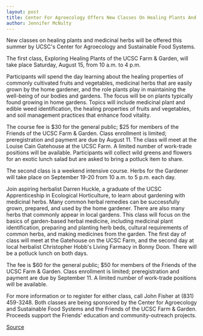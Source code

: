 ```yaml
---
layout: post
title: Center For Agroecology Offers New Classes On Healing Plants And Medicinal Herbs
author: Jennifer McNulty
---
```


New classes on healing plants and medicinal herbs will be offered this summer by UCSC's Center for Agroecology and Sustainable Food Systems.

The first class, Exploring Healing Plants of the UCSC Farm & Garden, will take place Saturday, August 15, from 10 a.m. to 4 p.m.

Participants will spend the day learning about the healing properties of commonly cultivated fruits and vegetables, medicinal herbs that are easily grown by the home gardener, and the role plants play in maintaining the well-being of our bodies and gardens. The focus will be on plants typically found growing in home gardens. Topics will include medicinal plant and edible weed identification, the healing properties of fruits and vegetables, and soil management practices that enhance food vitality.

The course fee is $30 for the general public; $25 for members of the Friends of the UCSC Farm & Garden. Class enrollment is limited; preregistration and payment are due by August 11. The class will meet at the Louise Cain Gatehouse at the UCSC Farm. A limited number of work-trade positions will be available. Participants will collect wild greens and flowers for an exotic lunch salad but are asked to bring a potluck item to share.

The second class is a weekend intensive course. Herbs for the Gardener will take place on September 19-20 from 10 a.m. to 5 p.m. each day.

Join aspiring herbalist Darren Huckle, a graduate of the UCSC Apprenticeship in Ecological Horticulture, to learn about gardening with medicinal herbs. Many common herbal remedies can be successfully grown, prepared, and used by the home gardener. There are also many herbs that commonly appear in local gardens. This class will focus on the basics of garden-based herbal medicine, including medicinal plant identification, preparing and planting herb beds, cultural requirements of common herbs, and making medicines from the garden. The first day of class will meet at the Gatehouse on the UCSC Farm, and the second day at local herbalist Christopher Hobb's Living Farmacy in Bonny Doon. There will be a potluck lunch on both days.

The fee is $60 for the general public; $50 for members of the Friends of the UCSC Farm & Garden. Class enrollment is limited; preregistration and payment are due by September 11. A limited number of work-trade positions will be available.

For more information or to register for either class, call John Fisher at (831) 459-3248. Both classes are being sponsored by the Center for Agroecology and Sustainable Food Systems and the Friends of the UCSC Farm & Garden. Proceeds support the Friends' education and community-outreach projects.

[Source](http://www1.ucsc.edu/oncampus/currents/98-99/07-27/farm.herbs.htm "Permalink to Farm and Garden healing herbs class: 07-27-98")
